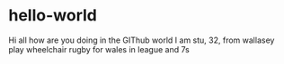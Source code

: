 # hello-world
Hi all how are you doing in the GIThub world
I am stu, 32, from wallasey play wheelchair rugby for wales in league and 7s
